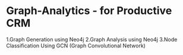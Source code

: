 # Graph-Analytics - for Productive CRM

1.Graph Generation using Neo4j
2.Graph Analysis using Neo4j
3.Node Classification Using GCN (Graph Convolutional Network)
